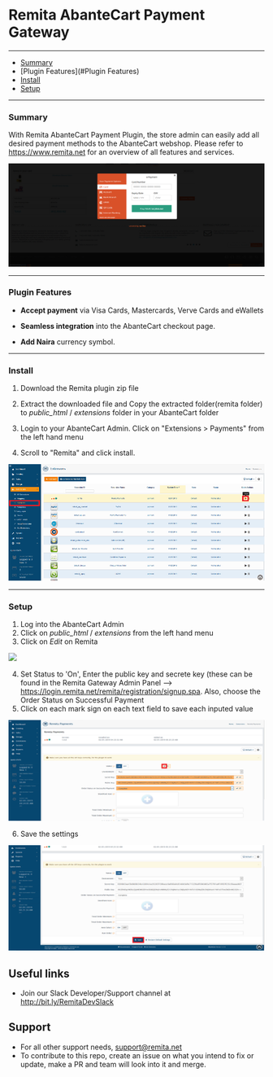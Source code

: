 # Remita AbanteCart Payment Gateway
---
- [Summary](#summary)
- [Plugin Features](#Plugin Features)
- [Install](#Install)
- [Setup](#setup)

---
### Summary

With Remita AbanteCart Payment Plugin, the store admin can easily add all desired payment methods to the AbanteCart webshop. Please refer to https://www.remita.net for an overview of all features and services.

![](payment-image.png) 

---

### Plugin Features

*   __Accept payment__ via Visa Cards, Mastercards, Verve Cards and eWallets

* 	__Seamless integration__ into the AbanteCart checkout page.
* 	__Add Naira__ currency symbol.

---


### Install

1. Download the Remita plugin zip file

2. Extract the downloaded file and Copy the extracted folder(remita folder) to *public_html* / *extensions* folder in your AbanteCart folder
3. Login to your AbanteCart Admin. Click on "Extensions > Payments" from the left hand menu
4. Scroll to "Remita" and click install.

![](remita_img2.png) 

---

### Setup

1. Log into the AbanteCart Admin
2. Click on  *public_html* / *extensions* from the left hand menu
3. Click on   *Edit* on Remita

![](remita_img4.png) 

4. Set Status to 'On', Enter the public key and secrete key (these can be found in the Remita Gateway Admin Panel --> https://login.remita.net/remita/registration/signup.spa. Also, choose the Order Status on Successful Payment
5. Click on each mark sign on each text field to save each inputed value

![](remita_img3.png) 

6. Save the settings

![](remita_img5.png) 


## Useful links
* Join our Slack Developer/Support channel at http://bit.ly/RemitaDevSlack
    
## Support
- For all other support needs, support@remita.net
- To contribute to this repo, create an issue on what you intend to fix or update, make a PR and team will look into it and merge.
